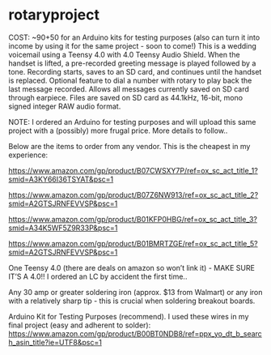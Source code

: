 # rotaryproject
COST: ~$90
+$50 for an Arduino kits for testing purposes (also can turn it into income by using it for the same project - soon to come!)
This is a wedding voicemail using a Teensy 4.0 with 4.0 Teensy Audio Shield. When the handset is lifted, a pre-recorded greeting message is played followed by a tone.  Recording starts, saves to an SD card, and continues until the handset is replaced. Optional feature to dial a number with rotary to play back the last message recorded. Allows all messages currently saved on SD card through earpiece. Files are saved on SD card as 44.1kHz, 16-bit, mono signed integer RAW audio format. 

NOTE: I ordered an Arduino for testing purposes and will upload this same project with a (possibly) more frugal price. More details to follow..

Below are the items to order from any vendor. This is the cheapest in my experience:

https://www.amazon.com/gp/product/B07CWSXY7P/ref=ox_sc_act_title_1?smid=A3KY66I36TSYAT&psc=1

https://www.amazon.com/gp/product/B07Z6NW913/ref=ox_sc_act_title_2?smid=A2GTSJRNFEVVSP&psc=1

https://www.amazon.com/gp/product/B01KFP0HBG/ref=ox_sc_act_title_3?smid=A34K5WF5Z9R33P&psc=1

https://www.amazon.com/gp/product/B01BMRTZGE/ref=ox_sc_act_title_5?smid=A2GTSJRNFEVVSP&psc=1

One Teensy 4.0 (there are deals on amazon so won’t link it) - MAKE SURE IT’S A 4.0!! I ordered an LC by accident the first time..

Any 30 amp or greater soldering iron (approx. $13 from Walmart) or any iron with a relatively sharp tip - this is crucial when soldering breakout boards.

Arduino Kit for Testing Purposes (recommend). I used these wires in my final project (easy and adherent to solder):
https://www.amazon.com/gp/product/B00BT0NDB8/ref=ppx_yo_dt_b_search_asin_title?ie=UTF8&psc=1
